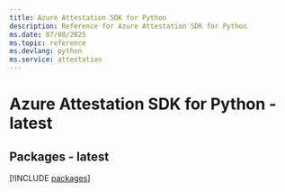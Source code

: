 ```yaml
---
title: Azure Attestation SDK for Python
description: Reference for Azure Attestation SDK for Python
ms.date: 07/08/2025
ms.topic: reference
ms.devlang: python
ms.service: attestation
---
```

# Azure Attestation SDK for Python - latest
## Packages - latest
[!INCLUDE [packages](attestation-index.md)]